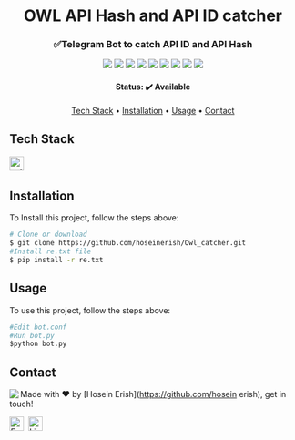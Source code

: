 <h1 align="center">
	OWL API Hash and API ID catcher
</h1>

<h3 align="center">
	✅Telegram Bot to catch API ID and API Hash
</h3>

<p align="center">
	<img src="https://img.shields.io/github/license/hosein erish/Owl_catcher?color=green"/>
	<img src="https://img.shields.io/github/repo-size/hosein erish/Owl_catcher?color=green"/>
	<img src="https://img.shields.io/github/last-commit/hosein erish/Owl_catcher?color=green"/>
	<img src="https://img.shields.io/github/languages/count/hosein erish/Owl_catcher?color=green"/>
	<img src="https://img.shields.io/github/contributors/hosein erish/Owl_catcher?color=green"/>
	<img src="https://img.shields.io/github/issues-raw/hosein erish/Owl_catcher?color=green"/>
	<img src="https://img.shields.io/github/issues-closed-raw/hosein erish/Owl_catcher?color=green"/>
	<img src="https://img.shields.io/github/issues-pr-raw/hosein erish/Owl_catcher?color=green"/>
	<img src="https://img.shields.io/github/issues-pr-closed-raw/hosein erish/Owl_catcher?color=green"/>
</p>

<h4 align="center">
	Status: ✔️ Available
</h4>

<p align="center">
	<a href="#tech-stack">Tech Stack</a> •
	<a href="#installation">Installation</a> •
	<a href="#usage">Usage</a> • 
	<a href="#contact">Contact</a> 
</p>

## Tech Stack
<img src="https://img.shields.io/badge/Python-05122A?style=flat&logo=python" alt="python Badge" height="25">&nbsp;

## Installation
To Install this project, follow the steps above:
```bash
# Clone or download 
$ git clone https://github.com/hoseinerish/Owl_catcher.git
#Install re.txt file 
$ pip install -r re.txt

```

## Usage
To use this project, follow the steps above:
```python
#Edit bot.conf
#Run bot.py
$python bot.py
```

## Contact
<img align="left" src="https://avatars.githubusercontent.com/hosein erish?size=100">

Made with ❤️ by [Hosein Erish](https://github.com/hosein erish), get in touch!

<a href="mailto:thehoseinerish@gmail.com" target="_blank"><img src="https://img.shields.io/badge/Email-D14836?style=flat&logo=gmail&logoColor=white" alt="Email Badge" height="25"></a>&nbsp;
<a href="https://www.linkedin.com/in/hoseinerish" target="_blank"><img src="https://img.shields.io/badge/Linkedin-0077B5?style=flat&logo=linkedin&logoColor=white" alt="LinkedIn Badge" height="25"></a>&nbsp;

<br clear="left"/>
